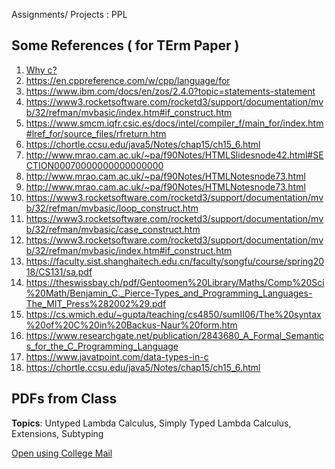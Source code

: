 Assignments/ Projects : PPL 


## Some References ( for TErm Paper )
1. [Why c?](https://www.cl.cam.ac.uk/techreports/UCAM-CL-TR-421.pdf)
2. https://en.cppreference.com/w/cpp/language/for
3. https://www.ibm.com/docs/en/zos/2.4.0?topic=statements-statement
4. https://www3.rocketsoftware.com/rocketd3/support/documentation/mvb/32/refman/mvbasic/index.htm#if_construct.htm
5. https://www.smcm.iqfr.csic.es/docs/intel/compiler_f/main_for/index.htm#lref_for/source_files/rfreturn.htm
6. https://chortle.ccsu.edu/java5/Notes/chap15/ch15_6.html
7. http://www.mrao.cam.ac.uk/~pa/f90Notes/HTMLSlidesnode42.html#SECTION00070000000000000000
8. http://www.mrao.cam.ac.uk/~pa/f90Notes/HTMLNotesnode73.html
9. http://www.mrao.cam.ac.uk/~pa/f90Notes/HTMLNotesnode73.html
10. https://www3.rocketsoftware.com/rocketd3/support/documentation/mvb/32/refman/mvbasic/loop_construct.htm
11. https://www3.rocketsoftware.com/rocketd3/support/documentation/mvb/32/refman/mvbasic/case_construct.htm
12. https://www3.rocketsoftware.com/rocketd3/support/documentation/mvb/32/refman/mvbasic/index.htm#if_construct.htm
13. https://faculty.sist.shanghaitech.edu.cn/faculty/songfu/course/spring2018/CS131/sa.pdf
14. https://theswissbay.ch/pdf/Gentoomen%20Library/Maths/Comp%20Sci%20Math/Benjamin_C._Pierce-Types_and_Programming_Languages-The_MIT_Press%282002%29.pdf
15. https://cs.wmich.edu/~gupta/teaching/cs4850/sumII06/The%20syntax%20of%20C%20in%20Backus-Naur%20form.htm
16. https://www.researchgate.net/publication/2843680_A_Formal_Semantics_for_the_C_Programming_Language
17. https://www.javatpoint.com/data-types-in-c
18. https://chortle.ccsu.edu/java5/Notes/chap15/ch15_6.html

## PDFs from Class
**Topics**: Untyped Lambda Calculus, Simply Typed Lambda Calculus, Extensions, Subtyping

[Open using College Mail](https://drive.google.com/drive/u/1/folders/1KNsPs3eGkT4zQwX6gB5rFSDTAI0eZVfd)
